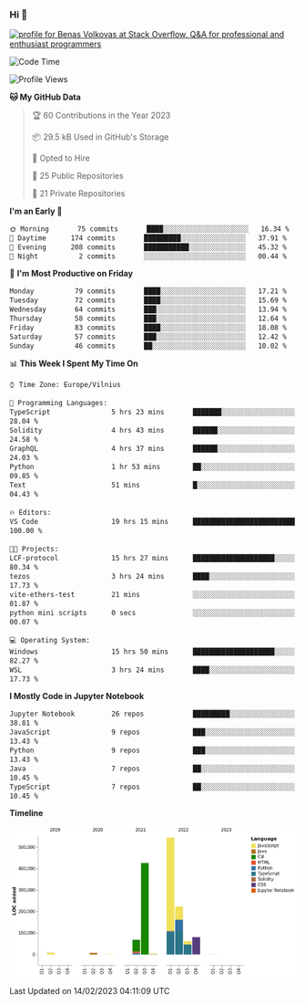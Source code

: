 ### Hi 👋
<a href="https://stackoverflow.com/users/14954249/benas-volkovas"><img src="https://stackoverflow.com/users/flair/14954249.png?theme=dark" width="208" height="58" alt="profile for Benas Volkovas at Stack Overflow, Q&amp;A for professional and enthusiast programmers" title="profile for Benas Volkovas at Stack Overflow, Q&amp;A for professional and enthusiast programmers"></a>

<!--START_SECTION:waka-->
![Code Time](http://img.shields.io/badge/Code%20Time-1%2C264%20hrs%2046%20mins-blue)

![Profile Views](http://img.shields.io/badge/Profile%20Views-0-blue)

**🐱 My GitHub Data** 

> 🏆 60 Contributions in the Year 2023
 > 
> 📦 29.5 kB Used in GitHub's Storage 
 > 
> 💼 Opted to Hire
 > 
> 📜 25 Public Repositories 
 > 
> 🔑 21 Private Repositories  
 > 
**I'm an Early 🐤** 

```text
🌞 Morning       75 commits       ████░░░░░░░░░░░░░░░░░░░░░   16.34 % 
🌆 Daytime      174 commits       █████████░░░░░░░░░░░░░░░░   37.91 % 
🌃 Evening      208 commits       ███████████░░░░░░░░░░░░░░   45.32 % 
🌙 Night          2 commits       ░░░░░░░░░░░░░░░░░░░░░░░░░   00.44 % 

```
📅 **I'm Most Productive on Friday** 

```text
Monday          79 commits       ████░░░░░░░░░░░░░░░░░░░░░   17.21 % 
Tuesday         72 commits       ████░░░░░░░░░░░░░░░░░░░░░   15.69 % 
Wednesday       64 commits       ███░░░░░░░░░░░░░░░░░░░░░░   13.94 % 
Thursday        58 commits       ███░░░░░░░░░░░░░░░░░░░░░░   12.64 % 
Friday          83 commits       ████░░░░░░░░░░░░░░░░░░░░░   18.08 % 
Saturday        57 commits       ███░░░░░░░░░░░░░░░░░░░░░░   12.42 % 
Sunday          46 commits       ██░░░░░░░░░░░░░░░░░░░░░░░   10.02 % 

```


📊 **This Week I Spent My Time On** 

```text
⌚︎ Time Zone: Europe/Vilnius

💬 Programming Languages: 
TypeScript               5 hrs 23 mins       ███████░░░░░░░░░░░░░░░░░░   28.04 % 
Solidity                 4 hrs 43 mins       ██████░░░░░░░░░░░░░░░░░░░   24.58 % 
GraphQL                  4 hrs 37 mins       ██████░░░░░░░░░░░░░░░░░░░   24.03 % 
Python                   1 hr 53 mins        ██░░░░░░░░░░░░░░░░░░░░░░░   09.85 % 
Text                     51 mins             █░░░░░░░░░░░░░░░░░░░░░░░░   04.43 % 

🔥 Editors: 
VS Code                  19 hrs 15 mins      █████████████████████████   100.00 % 

🐱‍💻 Projects: 
LCF-protocol             15 hrs 27 mins      ████████████████████░░░░░   80.34 % 
tezos                    3 hrs 24 mins       ████░░░░░░░░░░░░░░░░░░░░░   17.73 % 
vite-ethers-test         21 mins             ░░░░░░░░░░░░░░░░░░░░░░░░░   01.87 % 
python mini scripts      0 secs              ░░░░░░░░░░░░░░░░░░░░░░░░░   00.07 % 

💻 Operating System: 
Windows                  15 hrs 50 mins      ████████████████████░░░░░   82.27 % 
WSL                      3 hrs 24 mins       ████░░░░░░░░░░░░░░░░░░░░░   17.73 % 

```

**I Mostly Code in Jupyter Notebook** 

```text
Jupyter Notebook         26 repos            █████████░░░░░░░░░░░░░░░░   38.81 % 
JavaScript               9 repos             ███░░░░░░░░░░░░░░░░░░░░░░   13.43 % 
Python                   9 repos             ███░░░░░░░░░░░░░░░░░░░░░░   13.43 % 
Java                     7 repos             ██░░░░░░░░░░░░░░░░░░░░░░░   10.45 % 
TypeScript               7 repos             ██░░░░░░░░░░░░░░░░░░░░░░░   10.45 % 

```


**Timeline**

![Chart not found](https://raw.githubusercontent.com/BenasVolkovas/BenasVolkovas/main/charts/bar_graph.png) 


 Last Updated on 14/02/2023 04:11:09 UTC
<!--END_SECTION:waka-->
